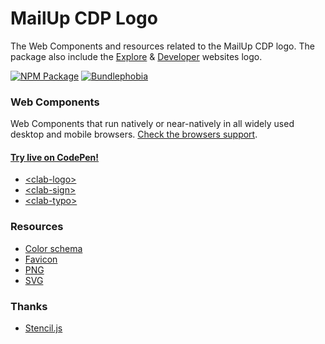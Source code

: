 # MailUp CDP Logo

The Web Components and resources related to the MailUp CDP logo. The package also include the [Explore](http://explore.contactlab.com) & [Developer](http://developer.contactlab.com) websites logo.

[![NPM Package](https://img.shields.io/npm/v/@contactlab/marketing-cloud-logo?style=flat-square&colorA=001420&colorB=0391ec)](https://www.npmjs.com/package/@contactlab/marketing-cloud-logo)
[![Bundlephobia](https://img.shields.io/bundlephobia/min/@contactlab/marketing-cloud-logo?label=bundle%20size&style=flat-square&colorA=001420&colorB=0391ec)](https://bundlephobia.com/result?p=@contactlab/marketing-cloud-logo)

### Web Components

Web Components that run natively or near-natively in all widely used desktop and mobile browsers. [Check the browsers support](./docs/browsers-support.md).

#### [Try live on CodePen!](https://codepen.io/giotramu/full/zYvYgdd)

- [\<clab-logo>](./docs/logo.md)
- [\<clab-sign>](./docs/sign.md)
- [\<clab-typo>](./docs/typo.md)

### Resources

- [Color schema](./docs/color-schema.md)
- [Favicon](./resources/favicon)
- [PNG](./resources/png)
- [SVG](./resources/svg)

### Thanks

- [Stencil.js](https://stenciljs.com/)

